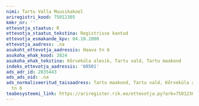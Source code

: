 ```yaml
---
nimi: Tartu Valla Muusikakool
ariregistri_kood: 75012305
kmkr_nr: ''
ettevotja_staatus: R
ettevotja_staatus_tekstina: Registrisse kantud
ettevotja_esmakande_kpv: 04.10.2000
ettevotja_aadress: .na
asukoht_ettevotja_aadressis: Haava tn 6
asukoha_ehak_kood: 3824
asukoha_ehak_tekstina: Kõrveküla alevik, Tartu vald, Tartu maakond
indeks_ettevotja_aadressis: '60501'
ads_adr_id: 2835443
ads_ads_oid: .na
ads_normaliseeritud_taisaadress: Tartu maakond, Tartu vald, Kõrveküla alevik, Haava
  tn 6
teabesysteemi_link: https://ariregister.rik.ee/ettevotja.py?ark=75012305&ref=rekvisiidid
---
```

